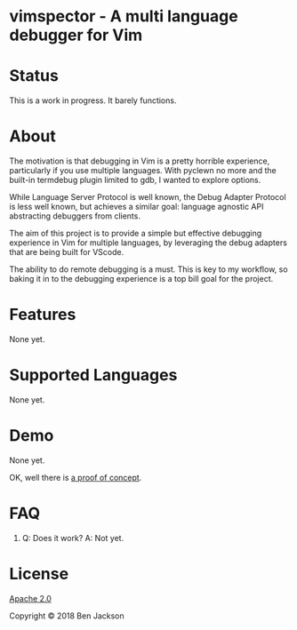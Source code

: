 # vimspector - A multi language debugger for Vim

# Status

This is a work in progress. It barely functions.

# About

The motivation is that debugging in Vim is a pretty horrible experience,
particularly if you use multiple languages. With pyclewn no more and the
built-in termdebug plugin limited to gdb, I wanted to explore options.

While Language Server Protocol is well known, the Debug Adapter Protocol is less
well known, but achieves a similar goal: language agnostic API abstracting
debuggers from clients.

The aim of this project is to provide a simple but effective debugging
experience in Vim for multiple languages, by leveraging the debug adapters that
are being built for VScode.

The ability to do remote debugging is a must. This is key to my workflow, so
baking it in to the debugging experience is a top bill goal for the project.

# Features

None yet.

# Supported Languages

None yet.

# Demo

None yet.

OK, well there is [a proof of
concept](https://files.gitter.im/Valloric/ycmd/BUVt/vimspector-first-demo.gif).

# FAQ

1. Q: Does it work? A: Not yet.

# License

[Apache 2.0](http://www.apache.org/licenses/LICENSE-2.0)

Copyright © 2018 Ben Jackson
